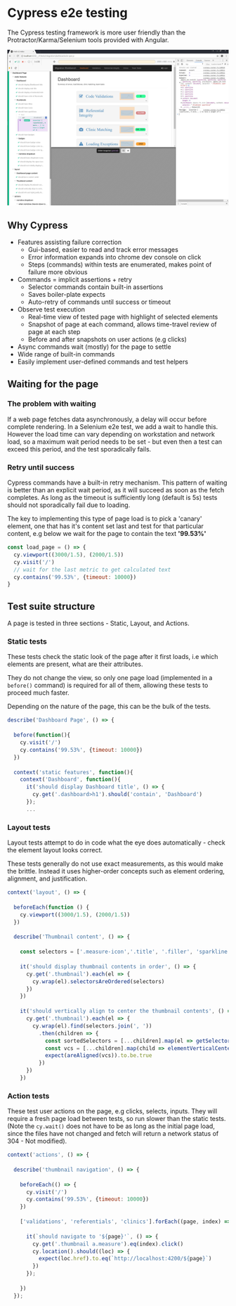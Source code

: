 # Cypress e2e testing

The Cypress testing framework is more user friendly than the Protractor/Karma/Selenium tools provided with Angular.

![Cypress testing](./images/CypressDashboardTest.jpg)

## Why Cypress

- Features assisting failure correction
  - Gui-based, easier to read and track error messages
  - Error information expands into chrome dev console on click
  - Steps (commands) within tests are enumerated, makes point of failure more obvious
- Commands = implicit assertions + retry
  - Selector commands contain built-in assertions
  - Saves boiler-plate expects
  - Auto-retry of commands until success or timeout
- Observe test execution
  - Real-time view of tested page with highlight of selected elements
  - Snapshot of page at each command, allows time-travel review of page at each step
  - Before and after snapshots on user actions (e.g clicks)
- Async commands wait (mostly) for the page to settle
- Wide range of built-in commands
- Easily implement user-defined commands and test helpers

## Waiting for the page

### The problem with waiting

If a web page fetches data asynchronously, a delay will occur before complete rendering. In a Selenium e2e test, we add a wait to handle this.  
However the load time can vary depending on workstation and network load, so a maximum wait period needs to be set - but even then a test can exceed this period, and the test sporadically fails.

### Retry until success

Cypress commands have a built-in retry mechanism. This pattern of waiting is better than an explicit wait period, as it will succeed as soon as the fetch completes. As long as the timeout is sufficiently long (default is 5s) tests should not sporadically fail due to loading.

The key to implementing this type of page load is to pick a 'canary' element, one that has it's content set last and test for that particular content, e.g below we wait for the page to contain the text **'99.53%'**

```javascript
const load_page = () => {
  cy.viewport((3000/1.5), (2000/1.5))
  cy.visit('/')
  // wait for the last metric to get calculated text
  cy.contains('99.53%', {timeout: 10000})  
}
```

## Test suite structure

A page is tested in three sections - Static, Layout, and Actions.

### Static tests

These tests check the static look of the page after it first loads, i.e which elements are present, what are their attributes.

They do not change the view, so only one page load (implemented in a `before()` command) is required for all of them, allowing these tests to proceed much faster.

Depending on the nature of the page, this can be the bulk of the tests.

```javascript
describe('Dashboard Page', () => {

  before(function(){
    cy.visit('/')
    cy.contains('99.53%', {timeout: 10000})  
  })

  context('static features', function(){
    context('Dashboard', function(){
      it('should display Dashboard title', () => {
        cy.get('.dashboard>h1').should('contain', 'Dashboard')
      });
      ...
```

### Layout tests

Layout tests attempt to do in code what the eye does automatically - check the element layout looks correct.

These tests generally do not use exact measurements, as this would make the brittle. Instead it uses higher-order concepts such as element ordering, alignment, and justification.

```javascript
context('layout', () => {

  beforeEach(function () {
    cy.viewport((3000/1.5), (2000/1.5))
  })

  describe('Thumbnail content', () => {

    const selectors = ['.measure-icon','.title', '.filler', 'sparkline', '.badge']

    it('should display thumbnail contents in order', () => {
      cy.get('.thumbnail').each(el => {
        cy.wrap(el).selectorsAreOrdered(selectors)
      })
    })

    it('should vertically align to center the thumbnail contents', () => {
      cy.get('.thumbnail').each(el => {
        cy.wrap(el).find(selectors.join(', '))
          .then(children => {
            const sortedSelectors = [...children].map(el => getSelector(el, selectors))
            const vcs = [...children].map(child => elementVerticalCenter(child))
            expect(areAligned(vcs)).to.be.true
          })
      })
    })
```

### Action tests

These test user actions on the page, e.g clicks, selects, inputs. They will require a fresh page load between tests, so run slower than the static tests. (Note the `cy.wait()` does not have to be as long as the initial page load, since the files have not changed and fetch will return a network status of 304 - Not modified).

```javascript
context('actions', () => {

  describe('thumbnail navigation', () => {

    beforeEach(() => {
      cy.visit('/')
      cy.contains('99.53%', {timeout: 10000})  
    })

    ['validations', 'referentials', 'clinics'].forEach((page, index) => {

      it(`should navigate to '${page}'`, () => {
        cy.get('.thumbnail a.measure').eq(index).click()
        cy.location().should((loc) => {
          expect(loc.href).to.eq(`http://localhost:4200/${page}`)
        })
      });

    })
  });
```

